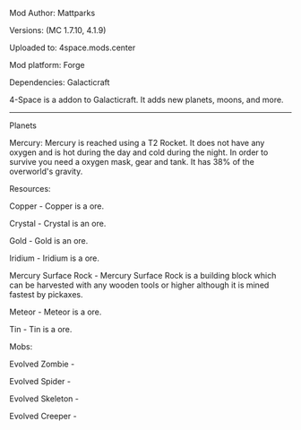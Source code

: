 Mod Author: Mattparks

Versions: (MC 1.7.10, 4.1.9)

Uploaded to: 4space.mods.center

Mod platform: Forge

Dependencies: Galacticraft


4-Space is a addon to Galacticraft. It adds new planets, moons, and more.


------------------------------------------
Planets

Mercury:
          Mercury is reached using a T2 Rocket. It does not have any oxygen and is hot during the day and cold during the night. In      order to survive you need a oxygen mask, gear and tank. It has 38% of the overworld's gravity.

Resources:

   Copper - Copper is a ore.

   Crystal - Crystal is an ore.

   Gold - Gold is an ore.

   Iridium - Iridium is a ore.

   Mercury Surface Rock - Mercury Surface Rock is a building block which can be harvested with any wooden tools or higher although                          it is mined fastest by pickaxes.

   Meteor - Meteor is a ore.

   Tin - Tin is a ore.

Mobs:

   Evolved Zombie - 

   Evolved Spider -

   Evolved Skeleton -

   Evolved Creeper -

